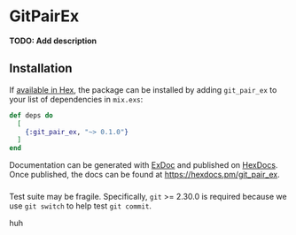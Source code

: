 # GitPairEx

**TODO: Add description**

## Installation

If [available in Hex](https://hex.pm/docs/publish), the package can be installed
by adding `git_pair_ex` to your list of dependencies in `mix.exs`:

```elixir
def deps do
  [
    {:git_pair_ex, "~> 0.1.0"}
  ]
end
```

Documentation can be generated with [ExDoc](https://github.com/elixir-lang/ex_doc)
and published on [HexDocs](https://hexdocs.pm). Once published, the docs can
be found at <https://hexdocs.pm/git_pair_ex>.

###

Test suite may be fragile.  Specifically, `git` >= 2.30.0 is required because
we use `git switch` to help test `git commit`.

huh